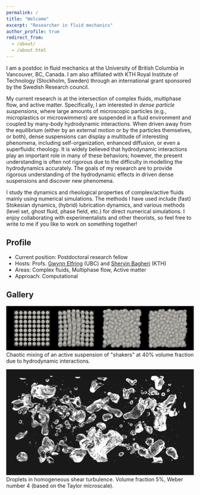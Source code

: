 ```yaml
---
permalink: /
title: "Welcome"
excerpt: "Researcher in fluid mechanics"
author_profile: true
redirect_from:
  - /about/
  - /about.html
---
```


I am a postdoc in fluid mechanics at the University of British Columbia in Vancouver, BC, Canada.
I am also affiliated with KTH Royal Institute of Technology (Stockholm, Sweden) 
through an international grant sponsored by the Swedish Research council.

My current research is at the intersection of complex fluids, multiphase flow, and active matter.
Specifically, I am interested in _dense particle suspensions_, 
where large amounts of microscopic particles (e.g., microplastics or microswimmers)
are suspended in a fluid environment and coupled by many-body hydrodynamic interactions.
When driven away from the equilibrium (either by an external motion or by the particles themselves, or both), 
dense suspensions can display a multitude of interesting phenomena,
including self-organization, enhanced diffusion, or even a superfluidic rheology.
It is widely believed that hydrodynamic interactions play an important role in many of these behaviors;
however, the present understanding is often not rigorous due to the difficulty in modelling the hydrodynamics accurately. 
The goals of my research are to provide rigorous understanding of the hydrodynamic effects in driven dense suspensions 
and discover new phenomena.

I study the dynamics and rheological properties of complex/active fluids mainly using numerical simulations.
The methods I have used include (fast) Stokesian dynamics, (hybrid) lubrication dynamics, 
and various methods (level set, ghost fluid, phase field, etc.) for direct numerical simulations.
I enjoy collaborating with experimentalists and other theorists,
so feel free to write to me if you like to work on something together!


## Profile

* Current position: Postdoctoral research fellow
* Hosts: Profs. [Gwynn Elfring](https://soft.mech.ubc.ca/) (UBC) and [Shervin Bagheri](https://www.bagherigroup.com/) (KTH)
* Areas: Complex fluids, Multiphase flow, Active matter
* Approach: Computational 


## Gallery

![squirmers](images/phi40-lattice-rand-ori.png "Squirmers")
Chaotic mixing of an active suspension of "shakers" at 40% volume fraction due to hydrodynamic interactions.

![droplets](images/cover_pic.png "Droplets")
Droplets in homogeneous shear turbulence.
Volume fraction 5%, Weber number 4 (based on the Taylor microscale).

